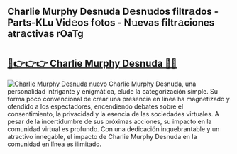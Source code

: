 ## Charlie Murphy Desnuda D𝚎sn𝚞dos filtr𝚊dos - Parts-KLu Vid𝚎os f𝚘tos - N𝚞evas filtr𝚊ciones atr𝚊ctivas rOaTg

# <h2><a href="http://mbcfk8.tromn.icu/?c=Charlie+Murphy+Desnuda">🔗👉👉👉 Charlie Murphy Desnuda 🔗🔗</a></h2>

[![Charlie Murphy Desnuda nuevo](https://i.imgur.com/pEAQMta.gif)](http://mbcfk8.tromn.icu/?c=Charlie+Murphy+Desnuda)
Charlie Murphy Desnuda, una personalidad intrigante y enigmática, elude la categorización simple. Su forma poco convencional de crear una presencia en línea ha magnetizado y ofendido a los espectadores, encendiendo debates sobre el consentimiento, la privacidad y la esencia de las sociedades virtuales. A pesar de la incertidumbre de sus próximas acciones, su impacto en la comunidad virtual es profundo. Con una dedicación inquebrantable y un atractivo innegable, el impacto de Charlie Murphy Desnuda en la comunidad en línea es ilimitado.

